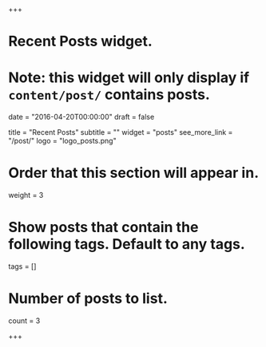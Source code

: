 +++
# Recent Posts widget.
# Note: this widget will only display if `content/post/` contains posts.

date = "2016-04-20T00:00:00"
draft = false

title = "Recent Posts"
subtitle = ""
widget = "posts"
see_more_link = "/post/"
logo = "logo_posts.png"

# Order that this section will appear in.
weight = 3

# Show posts that contain the following tags. Default to any tags.
tags = []

# Number of posts to list.
count = 3

+++

